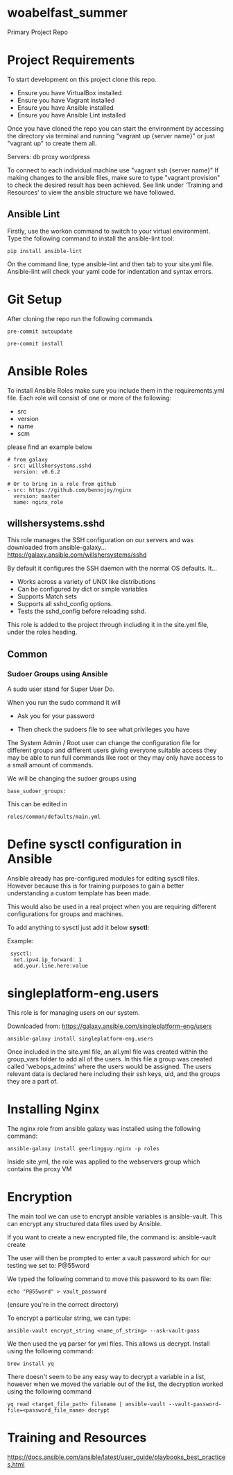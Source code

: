 # woabelfast_summer
Primary Project Repo

# Project Requirements

To start development on this project clone this repo.
- Ensure you have VirtualBox installed
- Ensure you have Vagrant installed
- Ensure you have Ansible installed
- Ensure you have Ansible Lint installed

Once you have cloned the repo you can start the environment by accessing the directory via terminal and running "vagrant up {server name}" or just "vagrant up" to create them all.

Servers:
db
proxy
wordpress

To connect to each individual machine use "vagrant ssh {server name}"
If making changes to the ansible files, make sure to type "vagrant provision" to check the desired result has been achieved.
See link under 'Training and Resources' to view the ansible structure we have followed.


## Ansible Lint
Firstly, use the workon command to switch to your virtual environment.  Type the following command to install the ansible-lint tool: 

    pip install ansible-lint

On the command line, type ansible-lint and then tab to your site.yml file.  Ansible-lint will check your yaml code for indentation and syntax errors.

# Git Setup

After cloning the repo run the following commands

```
pre-commit autoupdate
```

```
pre-commit install
```


# Ansible Roles 

To install Ansible Roles make sure you include them in the requirements.yml file.
Each role will consist of one or more of the following:
- src
- version
- name
- scm

 please find an example below

```
# from galaxy
- src: willshersystems.sshd
  version: v0.6.2

# Or to bring in a role from github
- src: https://github.com/bennojoy/nginx
  version: master
  name: nginx_role
```

## willshersystems.sshd

This role manages the SSH configuration on our servers and was downloaded from ansible-galaxy... https://galaxy.ansible.com/willshersystems/sshd

By default it configures the SSH daemon with the normal OS defaults. It...

- Works across a variety of UNIX like distributions
- Can be configured by dict or simple variables
- Supports Match sets
- Supports all sshd_config options. 
- Tests the sshd_config before reloading sshd.

This role is added to the project through including it in the site.yml file, under the roles heading. 
## Common 

### Sudoer Groups using Ansible 

A sudo user stand for Super User Do. 

When you run the sudo command it will 
- Ask you for your password 

- Then check the sudoers file to see what privileges you have 

The System Admin / Root user can change the configuration file for different groups and different users giving everyone suitable access they may be able to run full commands like root or they may only have access to a small amount of commands.

We will be changing the sudoer groups using 
```
base_sudoer_groups:
```

This can be edited in
```
roles/common/defaults/main.yml
```


# Define sysctl configuration in Ansible

Ansible already has pre-configured modules for editing sysctl files. However because this is for training purposes to gain a better understanding a custom template has been made.

This would also be used in a real project when you are requiring different configurations for groups and machines.

To add anything to sysctl just add it below <b>sysctl:</b>

Example:

```
 sysctl:
  net.ipv4.ip_forward: 1
  add.your.line.here:value
```

# singleplatform-eng.users

This role is for managing users on our system. 

Downloaded from: https://galaxy.ansible.com/singleplatform-eng/users
  
    ansible-galaxy install singleplatform-eng.users

Once included in the site.yml file, an all.yml file was created within the group_vars folder to add all of the users. In this file a group was created called 'webops_admins' where the users would be assigned. The users relevant data is declared here including their ssh keys, uid, and the groups they are a part of. 


# Installing Nginx

The nginx role from ansible galaxy was installed using the following command:
    
    ansible-galaxy install geerlingguy.nginx -p roles

Inside site.yml,  the role was applied to the webservers group which contains the proxy VM

# Encryption

The main tool we can use to encrypt ansible variables is ansible-vault.  This can encrypt any structured data files used by Ansible.

If you want to create a new encrypted file, the command is:  ansible-vault create <filename>

The user will then be prompted to enter a vault password which for our testing we set to: P@55word

We typed the following command to move this password to its own file:

	echo "P@55word" > vault_password
	
(ensure you're in the correct directory)

To encrypt a particular string, we can type:
	
	ansible-vault encrypt_string <name_of_string> --ask-vault-pass

We then used the yq parser for yml files.  This allows us decrypt.  Install using the following command:
	
    brew install yq

There doesn't seem to be any easy way to decrypt a variable in a list, however when we moved the variable out of the list, the decryption worked using the following command

    yq read <target_file_path> filename | ansible-vault --vault-password-file=<password_file_name> decrypt

# Training and Resources 
https://docs.ansible.com/ansible/latest/user_guide/playbooks_best_practices.html

